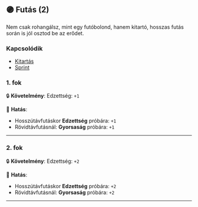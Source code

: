 ## 🟣 Futás (2)

Nem csak rohangálsz, mint egy futóbolond, hanem kitartó, hosszas futás során is jól osztod be az erődet.

### Kapcsolódik

- [Kitartás](kitartas.md)
- [Sprint](sprint.md)

### 1. fok

🔒 **Követelmény**: Edzettség: `+1`

🌟 **Hatás**:
- Hosszútávfutáskor **Edzettség** próbára: `+1`
- Rövidtávfutásnál: **Gyorsaság** próbára: `+1`

---
### 2. fok

🔒 **Követelmény**: Edzettség: `+2`

🌟 **Hatás**:
- Hosszútávfutáskor **Edzettség** próbára: `+2`
- Rövidtávfutásnál: **Gyorsaság** próbára: `+2`

---
